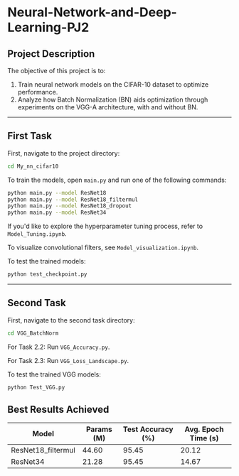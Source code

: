 
# Neural-Network-and-Deep-Learning-PJ2

## Project Description

The objective of this project is to:

1. Train neural network models on the CIFAR-10 dataset to optimize performance.  
2. Analyze how Batch Normalization (BN) aids optimization through experiments on the VGG-A architecture, with and without BN.

---

## First Task

First, navigate to the project directory:

```bash
cd My_nn_cifar10
````

To train the models, open `main.py` and run one of the following commands:

```bash
python main.py --model ResNet18
python main.py --model ResNet18_filtermul
python main.py --model ResNet18_dropout
python main.py --model ResNet34
```

If you'd like to explore the hyperparameter tuning process, refer to `Model_Tuning.ipynb`.

To visualize convolutional filters, see `Model_visualization.ipynb`.

To test the trained models:

```bash
python test_checkpoint.py
```

---

## Second Task

First, navigate to the second task directory:

```bash
cd VGG_BatchNorm
```

For Task 2.2: Run `VGG_Accuracy.py`.

For Task 2.3: Run `VGG_Loss_Landscape.py`.

To test the trained VGG models:

```bash
python Test_VGG.py
```



## Best Results Achieved

| Model               | Params (M) | Test Accuracy (%) | Avg. Epoch Time (s) |
| ------------------- | ---------- | ----------------- | ------------------- |
| ResNet18\_filtermul | 44.60      | 95.45             | 20.12               |
| ResNet34            | 21.28      | 95.45             | 14.67               |

